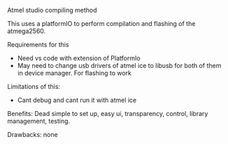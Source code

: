 Atmel studio compiling method

This uses a platformIO to perform compilation and flashing of the atmega2560.

Requirements for this
* Need vs code with extension of PlatformIo
* May need to change usb drivers of atmel ice to libusb for both of them in device manager. For flashing to work

Limitations of this:
* Cant debug and cant run it with atmel ice

Benefits: Dead simple to set up, easy ui, transparency, control, library management, testing.

Drawbacks: none